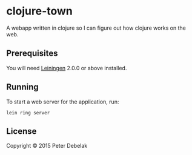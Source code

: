 # clojure-town

A webapp written in clojure so I can figure out how clojure works on the web.

## Prerequisites

You will need [Leiningen][] 2.0.0 or above installed.

[leiningen]: https://github.com/technomancy/leiningen

## Running

To start a web server for the application, run:

    lein ring server

## License

Copyright © 2015 Peter Debelak
